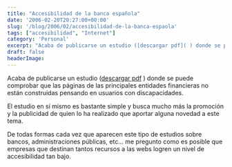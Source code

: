 ```yaml
---
title: "Accesibilidad de la banca española"
date: '2006-02-20T20:27:00+00:00'
slug: '/blog/2006/02/accesibilidad-de-la-banca-espaola'
tags: ["accesibilidad", "Internet"]
category: 'Personal'
excerpt: "Acaba de publicarse un estudio ([descargar pdf]( ) donde se puede comprobar que las páginas de las principales entidades financieras..."
draft: false
headerImage: 
---
```

Acaba de publicarse un estudio ([descargar pdf](http://www.adesis.com/prensa/docs/Analisis_Entidades_Financieras.pdf) ) donde se puede comprobar que las páginas de las principales entidades financieras no están construidas pensando en usuarios con discapacidades.

El estudio en sí mismo es bastante simple y busca mucho más la promoción y la publicidad de quien lo ha realizado que aportar alguna novedad a este tema.

De todas formas cada vez que aparecen este tipo de estudios sobre bancos, administraciones públicas, etc… me pregunto como es posible que empresas que destinan tantos recursos a las webs logren un nivel de accesibilidad tan bajo.

